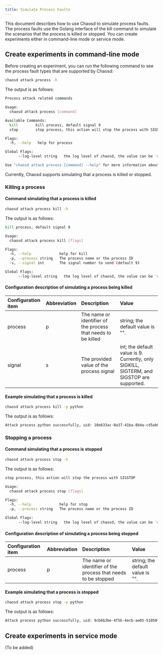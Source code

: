 ```yaml
---
title: Simulate Process Faults
---
```


This document describes how to use Chaosd to simulate process faults. The process faults use the Golang interface of the kill command to simulate the scenarios that the process is killed or stopped. You can create experiments either in command-line mode or service mode.

## Create experiments in command-line mode

Before creating an experiment, you can run the following command to see the process fault types that are supported by Chaosd:

```bash
chaosd attack process -h
```

The output is as follows:

```bash
Process attack related commands

Usage:
  chaosd attack process [command]

Available Commands:
  kill        kill process, default signal 9
  stop        stop process, this action will stop the process with SIGSTOP

Flags:
  -h, --help   help for process

Global Flags:
      --log-level string   the log level of chaosd, the value can be 'debug', 'info', 'warn' and 'error'

Use "chaosd attack process [command] --help" for more information about a command.
```

Currently, Chaosd supports simulating that a process is killed or stopped.

### Killing a process

#### Command simulating that a process is killed

```bash
chaosd attack process kill -h
```

The output is as follows:

```bash
kill process, default signal 9

Usage:
  chaosd attack process kill [flags]

Flags:
  -h, --help             help for kill
  -p, --process string   The process name or the process ID
  -s, --signal int       The signal number to send (default 9)

Global Flags:
      --log-level string   the log level of chaosd, the value can be 'debug', 'info', 'warn' and 'error'
```

#### Configuration description of simulating a process being killed

| Configuration item | Abbreviation | Description                                                   | Value                                                                                     |
| :----------------- | :----------- | :------------------------------------------------------------ | :---------------------------------------------------------------------------------------- |
| process            | p            | The name or identifier of the process that needs to be killed | string; the default value is "".                                                          |
| signal             | s            | The provided value of the process signal                      | int; the default value is 9. Currently, only SIGKILL, SIGTERM, and SIGSTOP are supported. |

#### Example simulating that a process is killed

```bash
chaosd attack process kill -p python
```

The output is as follows:

```bash
Attack process python successfully, uid: 10e633ac-0a37-41ba-8b4a-cd5ab92099f9
```

### Stopping a process

#### Command simulating that a process is stopped

```bash
chaosd attack process stop -h
```

The output is as follows:

```bash
stop process, this action will stop the process with SIGSTOP

Usage:
  chaosd attack process stop [flags]

Flags:
  -h, --help             help for stop
  -p, --process string   The process name or the process ID

Global Flags:
      --log-level string   the log level of chaosd, the value can be 'debug', 'info', 'warn' and 'error'
```

#### Configuration description of simulating a process being stopped

| Configuration item | Abbreviation | Description                                                    | Value                            |
| :----------------- | :----------- | :------------------------------------------------------------- | :------------------------------- |
| process            | p            | The name or identifier of the process that needs to be stopped | string; the default value is "". |

#### Example simulating that a process is stopped

```bash
chaosd attack process stop -p python
```

The output is as follows:

```bash
Attack process python successfully, uid: 9cb6b3be-4f5b-4ecb-ae05-51050fcd0010
```

## Create experiments in service mode

(To be added)
